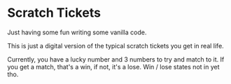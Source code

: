 # Scratch Tickets

Just having some fun writing some vanilla code.

This is just a digital version of the typical scratch tickets you get in real life.

Currently, you have a lucky number and 3 numbers to try and match to it. If you get a match, that's a win, if not, it's a lose. Win / lose states not in yet tho.